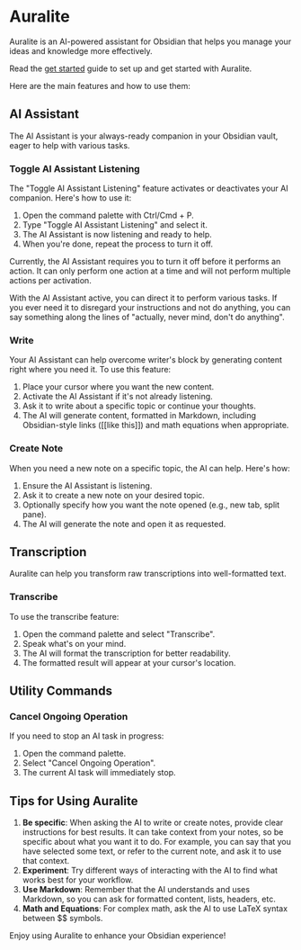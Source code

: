 # Auralite

Auralite is an AI-powered assistant for Obsidian that helps you manage your ideas and knowledge more effectively.

Read the [get started](get-started.md) guide to set up and get started with Auralite.

Here are the main features and how to use them:

## AI Assistant

The AI Assistant is your always-ready companion in your Obsidian vault, eager to help with various tasks.

### Toggle AI Assistant Listening

The "Toggle AI Assistant Listening" feature activates or deactivates your AI companion. Here's how to use it:

1. Open the command palette with Ctrl/Cmd + P.
2. Type "Toggle AI Assistant Listening" and select it.
3. The AI Assistant is now listening and ready to help.
4. When you're done, repeat the process to turn it off.

Currently, the AI Assistant requires you to turn it off before it performs an action.
It can only perform one action at a time and will not perform multiple actions per activation.

With the AI Assistant active, you can direct it to perform various tasks.
If you ever need it to disregard your instructions and not do anything, you can say something along the lines of "actually, never mind, don't do anything".

### Write

Your AI Assistant can help overcome writer's block by generating content right where you need it. To use this feature:

1. Place your cursor where you want the new content.
2. Activate the AI Assistant if it's not already listening.
3. Ask it to write about a specific topic or continue your thoughts.
4. The AI will generate content, formatted in Markdown, including Obsidian-style links ([[like this]]) and math equations when appropriate.

### Create Note

When you need a new note on a specific topic, the AI can help. Here's how:

1. Ensure the AI Assistant is listening.
2. Ask it to create a new note on your desired topic.
3. Optionally specify how you want the note opened (e.g., new tab, split pane).
4. The AI will generate the note and open it as requested.

## Transcription

Auralite can help you transform raw transcriptions into well-formatted text.

### Transcribe

To use the transcribe feature:

1. Open the command palette and select "Transcribe".
2. Speak what's on your mind.
3. The AI will format the transcription for better readability.
4. The formatted result will appear at your cursor's location.

## Utility Commands

### Cancel Ongoing Operation

If you need to stop an AI task in progress:

1. Open the command palette.
2. Select "Cancel Ongoing Operation".
3. The current AI task will immediately stop.

## Tips for Using Auralite

1. **Be specific**: When asking the AI to write or create notes, provide clear instructions for best results. It can take context from your notes, so be specific about what you want it to do. For example, you can say that you have selected some text, or refer to the current note, and ask it to use that context.
2. **Experiment**: Try different ways of interacting with the AI to find what works best for your workflow.
3. **Use Markdown**: Remember that the AI understands and uses Markdown, so you can ask for formatted content, lists, headers, etc.
4. **Math and Equations**: For complex math, ask the AI to use LaTeX syntax between $$ symbols.

Enjoy using Auralite to enhance your Obsidian experience!